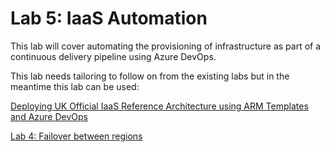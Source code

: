 # Lab 5: IaaS Automation

This lab will cover automating the provisioning of infrastructure as part of a continuous delivery pipeline using Azure DevOps.

This lab needs tailoring to follow on from the existing labs but in the meantime this lab can be used:

[Deploying UK Official IaaS Reference Architecture using ARM Templates and Azure DevOps](https://github.com/gidavies/AzureDevOps-UKGovRefArch)

[Lab 4: Failover between regions](https://github.com/gidavies/MovingToInfraAsCodeLab/blob/master/MoveIacLab4.md)
